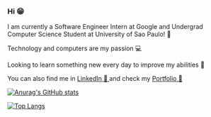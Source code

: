 ### Hi 😁
I am currently a Software Engineer Intern at Google and Undergrad Computer Science Student at University of Sao Paulo! 📖

Technology and computers are my passion 💻

Looking to learn something new every day to improve my abilities 🚀

You can also find me in <a href="https://www.linkedin.com/in/matheusbermudes/">LinkedIn 💼 </a> and check my <a href="https://matheusbermudesviana.vercel.app/">Portfolio 📑 </a>

 
[![Anurag's GitHub stats](https://own-github-readme-stats-ten.vercel.app/api?username=MatheusBViana&count_private=true&show_icons=true&theme=tokyonight)](https://github.com/anuraghazra/github-readme-stats)


[![Top Langs](https://own-github-readme-stats-ten.vercel.app/api/top-langs/?username=MatheusBViana&count_private=true&show_icons=true&theme=tokyonight&hide=Procfile)](https://github.com/anuraghazra/github-readme-stats)

